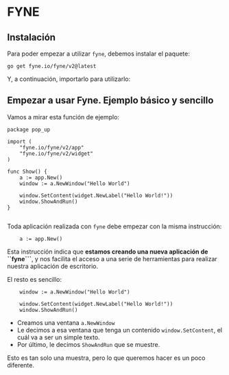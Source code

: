 # FYNE

## Instalación

Para poder empezar a utilizar ``fyne``, debemos instalar el paquete:

```
go get fyne.io/fyne/v2@latest
```

Y, a continuación, importarlo para utilizarlo:

## Empezar a usar Fyne. Ejemplo básico y sencillo

Vamos a mirar esta función de ejemplo:

```
package pop_up

import (
	"fyne.io/fyne/v2/app"
	"fyne.io/fyne/v2/widget"
)

func Show() {
	a := app.New()
	window := a.NewWindow("Hello World")

	window.SetContent(widget.NewLabel("Hello World!"))
	window.ShowAndRun()
}


```

Toda aplicación realizada con ``fyne`` debe empezar con la misma instrucción:

```
	a := app.New()
```

Esta instrucción indica que **estamos creando una nueva aplicación de ``fyne```**, y nos facilita el acceso a una serie de herramientas 
para realizar nuestra aplicación de escritorio.

El resto es sencillo: 

````
    window := a.NewWindow("Hello World")

	window.SetContent(widget.NewLabel("Hello World!"))
	window.ShowAndRun()
````

- Creamos una ventana ``a.NewWindow``
- Le decimos a esa ventana que tenga un contenido ``window.SetContent``, el cuál va a ser un simple texto.
- Por último, le decimos ``ShowAndRun`` que se muestre.


Esto es tan solo una muestra, pero lo que queremos hacer es un poco diferente.
